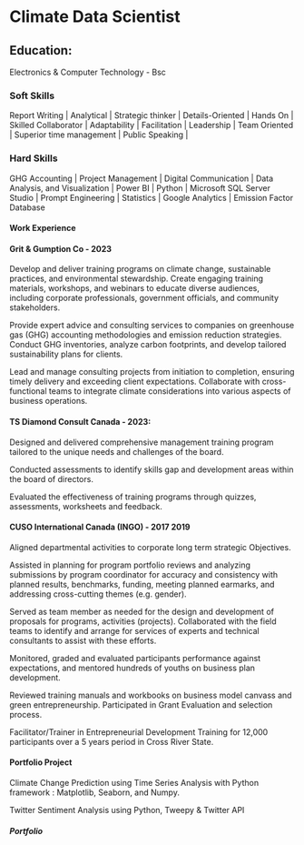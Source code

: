 # Climate Data Scientist

## Education:
Electronics & Computer Technology - Bsc

### Soft Skills
Report Writing | Analytical | Strategic thinker | Details-Oriented | Hands On | Skilled Collaborator | Adaptability | Facilitation | Leadership | Team Oriented | Superior time management | Public Speaking | 

### Hard Skills
GHG Accounting | Project Management | Digital Communication | Data Analysis, and Visualization | Power BI | Python | Microsoft SQL Server Studio | Prompt Engineering | Statistics | Google Analytics | Emission Factor Database

#### Work Experience
#### Grit & Gumption Co - 2023

Develop and deliver training programs on climate change, sustainable practices, and environmental stewardship.
Create engaging training materials, workshops, and webinars to educate diverse audiences, including corporate professionals, government officials, and community stakeholders.

Provide expert advice and consulting services to companies on greenhouse gas (GHG) accounting methodologies and emission reduction strategies.
Conduct GHG inventories, analyze carbon footprints, and develop tailored sustainability plans for clients.

Lead and manage consulting projects from initiation to completion, ensuring timely delivery and exceeding client expectations.
Collaborate with cross-functional teams to integrate climate considerations into various aspects of business operations.


#### TS Diamond Consult Canada - 2023: 
Designed and delivered comprehensive management training program tailored to the unique needs and challenges of the board.

Conducted assessments to identify skills gap and development areas within the board of directors.

Evaluated the effectiveness of training programs through quizzes, assessments, worksheets and feedback.

#### CUSO International Canada (INGO) - 2017 2019
Aligned departmental activities to corporate long term strategic Objectives.

Assisted in planning for program portfolio reviews and analyzing submissions by program coordinator for accuracy and consistency with planned results, benchmarks, funding, meeting planned earmarks, and addressing cross-cutting themes (e.g. gender).

Served as team member as needed for the design and development of proposals for programs, activities (projects). Collaborated with the field teams  to identify and arrange for services of experts and technical consultants to assist with these efforts.

Monitored, graded and evaluated participants performance against
expectations, and mentored hundreds of youths on business plan development.

Reviewed training manuals and workbooks on business model canvass and green entrepreneurship.
Participated in Grant Evaluation and selection process.

Facilitator/Trainer in Entrepreneurial Development Training for 12,000 participants over a 5 years period in Cross River State.


#### Portfolio Project
Climate Change Prediction using Time Series Analysis with Python framework  : Matplotlib, Seaborn, and Numpy.

Twitter Sentiment Analysis using Python, Tweepy & Twitter API

















##### Portfolio
